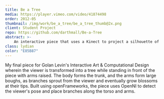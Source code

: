 ```yaml
---
title: Be a Tree
media: https://player.vimeo.com/video/41874498
order: 2012-05
thumbnail: /img/work/be_a_tree/be_a_tree_thumb@2x.png
client: Student Project
repo: https://github.com/darthmall/Be-a-Tree
abstract: >-
    An interactive piece that uses a Kinect to project a silhouette of the viewer and grow tree limbs with blossoms from their body as they raise their arms.
class: lydian
color: "E85B87"
---
```


My final piece for Golan Levin's Interactive Art & Computational Design wherein
the viewer is transformed into a tree while standing in front of the piece with
arms raised. The body forms the trunk, and the arms form large boughs, as
branches sprout from the viewer and eventually grow blossoms at their tips.
Built using openFrameworks, the piece uses OpenNI to detect the viewer's pose
and place branches along the torso and arms.
